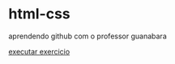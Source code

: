 # html-css
aprendendo github com o professor guanabara

<a href="https://joao01dev.github.io/html-css/android.html"> executar exercicio
